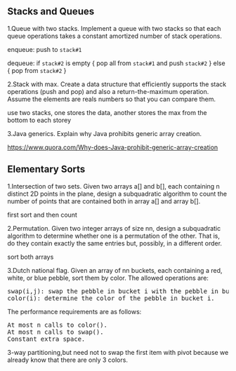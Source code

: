 ## Stacks and Queues
1.Queue with two stacks. Implement a queue with two stacks so that each queue operations takes a constant amortized number of stack operations.

enqueue: push to `stack#1`

dequeue: if `stack#2` is empty { pop all from `stack#1` and push `stack#2` } else { pop from `stack#2` }

2.Stack with max. Create a data structure that efficiently supports the stack operations (push and pop) and also a return-the-maximum operation. Assume the elements are reals numbers so that you can compare them.

use two stacks, one stores the data, another stores the max from the bottom to each storey

3.Java generics. Explain why Java prohibits generic array creation.

https://www.quora.com/Why-does-Java-prohibit-generic-array-creation

## Elementary Sorts
1.Intersection of two sets. Given two arrays a[] and b[], each containing n distinct 2D points in the plane, design a subquadratic algorithm to count the number of points that are contained both in array a[] and array b[].

first sort and then count

2.Permutation. Given two integer arrays of size nn, design a subquadratic algorithm to determine whether one is a permutation of the other. That is, do they contain exactly the same entries but, possibly, in a different order.

sort both arrays

3.Dutch national flag. Given an array of nn buckets, each containing a red, white, or blue pebble, sort them by color. The allowed operations are:
<pre>
swap(i,j): swap the pebble in bucket i with the pebble in bucket j.
color(i): determine the color of the pebble in bucket i.
</pre>
The performance requirements are as follows:
<pre>
At most n calls to color().
At most n calls to swap().
Constant extra space.
</pre>

3-way partitioning,but need not to swap the first item with pivot because we already know that there are only 3 colors.
